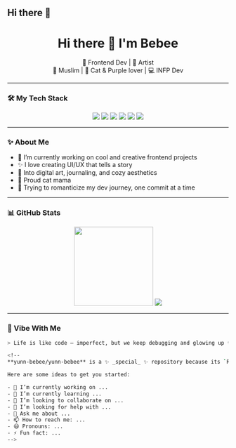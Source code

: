 ## Hi there 👋
<h1 align="center">Hi there 👋 I'm Bebee</h1>

<p align="center">
  🌙 Frontend Dev | 🎨 Artist  <br>
  🧕 Muslim | 💜 Cat & Purple lover | 💻 INFP Dev
</p>

---

### 🛠️ My Tech Stack
<div align="center">
  <img src="https://img.shields.io/badge/HTML5-E34F26?style=for-the-badge&logo=html5&logoColor=white"/>
  <img src="https://img.shields.io/badge/CSS3-1572B6?style=for-the-badge&logo=css3&logoColor=white"/>
  <img src="https://img.shields.io/badge/TailwindCSS-38B2AC?style=for-the-badge&logo=tailwind-css&logoColor=white"/>
  <img src="https://img.shields.io/badge/JavaScript-F7DF1E?style=for-the-badge&logo=javascript&logoColor=black"/>
  <img src="https://img.shields.io/badge/TypeScript-007ACC?style=for-the-badge&logo=typescript&logoColor=white"/>
  <img src="https://img.shields.io/badge/React-61DAFB?style=for-the-badge&logo=react&logoColor=black"/>
</div>

---

### ✨ About Me
- 🌸 I’m currently working on cool and creative frontend projects
- ✨ I love creating UI/UX that tells a story
- 💖 Into digital art, journaling, and cozy aesthetics
- 🐾 Proud cat mama
- 📅 Trying to romanticize my dev journey, one commit at a time

---

### 📊 GitHub Stats

<p align="center">
  <img src="https://github-readme-stats.vercel.app/api?username=yunn-bebee&show_icons=true&theme=radical&border_radius=15" height="180"/>
  <img src="https://github-readme-stats.vercel.app/api/top-langs/?username=yunn-bebee&layout=compact&theme=radical&border_radius=15"/>
</p>

---

### 🌌 Vibe With Me

```bash
> Life is like code — imperfect, but we keep debugging and glowing up ✨

<!--
**yunn-bebee/yunn-bebee** is a ✨ _special_ ✨ repository because its `README.md` (this file) appears on your GitHub profile.

Here are some ideas to get you started:

- 🔭 I’m currently working on ...
- 🌱 I’m currently learning ...
- 👯 I’m looking to collaborate on ...
- 🤔 I’m looking for help with ...
- 💬 Ask me about ...
- 📫 How to reach me: ...
- 😄 Pronouns: ...
- ⚡ Fun fact: ...
-->
